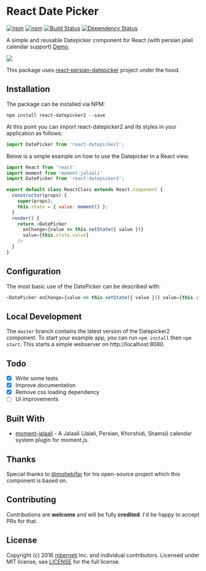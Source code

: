 # React Date Picker

[![npm](https://img.shields.io/npm/v/react-datepicker2.svg)](https://www.npmjs.com/package/react-datepicker2)
[![npm](https://img.shields.io/npm/dt/react-datepicker2.svg)](https://www.npmjs.com/package/react-datepicker2)
[![Build Status](https://travis-ci.org/mberneti/react-datepicker2.svg?branch=master)](https://travis-ci.org/mberneti/react-datepicker2)
[![Dependency Status](https://david-dm.org/mberneti/react-datepicker2.svg)](https://david-dm.org/mberneti/react-datepicker2)

A simple and reusable Datepicker component for React (with persian jalali calendar support) [Demo](https://mberneti.github.io/react-datepicker2/).

![](https://mberneti.github.io/react-datepicker2/images/react-datepicker2.gif)

This package uses [react-persian-datepicker](https://github.com/evandhq/react-persian-datepicker) project under the hood.

## Installation

The package can be installed via NPM:

```
npm install react-datepicker2 --save
```

At this point you can import react-datepicker2 and its styles in your application as follows:

```js
import DatePicker from 'react-datepicker2';
```

Below is a simple example on how to use the Datepicker in a React view.

```js
import React from 'react'
import moment from 'moment-jalaali'
import DatePicker from 'react-datepicker2';

export default class ReactClass extends React.Component {
  constructor(props) {
    super(props);
    this.state = { value: moment() };
  }
  render() {
    return <DatePicker
      onChange={value => this.setState({ value })}
      value={this.state.value}
    />
  }
}
```

## Configuration

The most basic use of the DatePicker can be described with:

```js
<DatePicker onChange={value => this.setState({ value })} value={this.state.value} />
```

## Local Development

The `master` branch contains the latest version of the Datepicker2 component. To start your example app, you can run `npm install` then `npm start`. This starts a simple webserver on http://localhost:8080.

## Todo

- [x] Write some tests
- [x] Improve documentation
- [x] Remove css loading dependency
- [ ] UI improvements

## Built With

* [moment-jalaali](https://github.com/jalaali/moment-jalaali) - A Jalaali (Jalali, Persian, Khorshidi, Shamsi) calendar system plugin for moment.js.

## Thanks
Special thanks to [@mohebifar](https://github.com/mohebifar) for his open-source project which this component is based on.

## Contributing
Contributions are **welcome** and will be fully **credited**.
I'd be happy to accept PRs for that.

## License

Copyright (c) 2016 [mberneti](https://twitter.com/mberneti) Inc. and individual contributors. Licensed under MIT license, see [LICENSE](LICENSE) for the full license.
